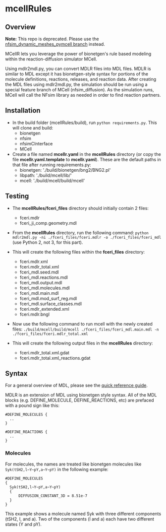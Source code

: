 # mcellRules

## Overview

**Note:** This repo is deprecated. Please use the [nfsim_dynamic_meshes_pymcell branch](https://github.com/mcellteam/mcell/tree/nfsim_dynamic_meshes_pymcell) instead.

MCellR lets you leverage the power of bionetgen's rule based modeling within
the reaction-diffusion simulator MCell.

Using mdlr2mdl.py, you can convert MDLR files into MDL files. MDLR is similar
to MDL except it has bionetgen-style syntax for portions of the molecule
definitions, reactions, releases, and reaction data. After creating the MDL
files using mdlr2mdl.py, the simulation should be run using a special feature
branch of MCell (nfsim_diffusion). As the simulation runs, MCell will call the
NFsim library as needed in order to find reaction partners.

## Installation

- In the build folder (mcellRules/build), run `python requirements.py`. This
  will clone and build:
    - bionetgen
    - nfsim
    - nfsimCInterface
    - MCell
- Create a file named **mcellr.yaml** in the **mcellRules** directory (or copy
  the file **mcellr.yaml.template** to **mcellr.yaml**). These are the default
  paths in that file after running requirements.py:
  - bionetgen: './build/bionetgen/bng2/BNG2.pl'
  - libpath: './build/mcell/lib/'
  - mcell: './build/mcell/build/mcell'

## Testing

- The **mcellRules/fceri_files** directory should initially contain 2 files:
  - fceri.mdlr
  - fceri_ji_comp.geometry.mdl
- From the **mcellRules** directory, run the following command:
  `python mdlr2mdl.py -ni ./fceri_files/fceri.mdlr -o ./fceri_files/fceri_mdl`
  (use Python 2, not 3, for this part).
- This will create the following files within the **fceri_files** directory:
  - fceri.mdlr.xml
  - fceri.mdlr_total.xml
  - fceri_mdl.seed.mdl
  - fceri_mdl.reactions.mdl
  - fceri_mdl.output.mdl
  - fceri_mdl.molecules.mdl
  - fceri_mdl.main.mdl
  - fceri_mdl.mod_surf_reg.mdl
  - fceri_mdl.surface_classes.mdl
  - fceri.mdlr_extended.xml
  - fceri.mdlr.bngl

- Now use the following command to run mcell with the newly created files:
  `./build/mcell/build/mcell ./fceri_files/fceri_mdl.main.mdl -n ./fceri_files/fceri.mdlr_total.xml`

- This will create the following output files in the **mcellRules** directory: 
  - fceri.mdlr_total.xml.gdat
  - fceri.mdlr_total.xml_reactions.gdat

## Syntax

For a general overview of MDL, please see the [quick reference
guide](http://mcell.org/documentation/qrg/index.html).

MDLR is an extension of MDL using bionetgen style syntax. All of the MDL blocks
(e.g. DEFINE_MOLECULE, DEFINE_REACTIONS, etc) are prefaced with a pound sign
like this:

    #DEFINE_MOLECULES {
      ..
    }

    #DEFINE_REACTIONS {
      ..
    }

### Molecules

For molecules, the names are treated like bionetgen molecules like
`Syk(tSH2,l~Y~pY,a~Y~pY)` in the following example:

    #DEFINE_MOLECULES
    {
      Syk(tSH2,l~Y~pY,a~Y~pY)
      {
          DIFFUSION_CONSTANT_3D = 8.51e-7 
      }
    }

This example shows a molecule named Syk with three different components (tSH2,
l, and a).  Two of the components (l and a) each have two different states (Y
and pY).
